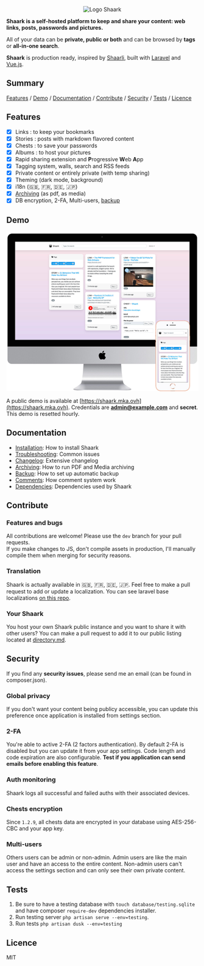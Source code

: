 <p align="center">
  <img width="256" height="256" src="https://raw.githubusercontent.com/MarceauKa/shaark/dev/public/images/logo-shaark.png" alt="Logo Shaark" />
</p>

**Shaark is a self-hosted platform to keep and share your content: web links, posts, passwords and pictures.**

All of your data can be **private, public or both** and can be browsed by **tags** or **all-in-one search**.

**Shaark** is production ready, inspired by [Shaarli](https://github.com/shaarli/Shaarli), built with [Laravel](https://github.com/laravel/laravel) and [Vue.js](https://vuejs.org/).

## Summary

[Features](#features) / [Demo](#demo) / [Documentation](#documentation) / [Contribute](#contribute) / [Security](#security) / [Tests](#tests) / [Licence](#licence)

## Features

- [x] Links : to keep your bookmarks
- [x] Stories : posts with markdown flavored content
- [x] Chests : to save your passwords
- [x] Albums : to host your pictures
- [x] Rapid sharing extension and **P**rogressive **W**eb **A**pp 
- [x] Tagging system, walls, search and RSS feeds
- [x] Private content or entirely private (with temp sharing)
- [x] Theming (dark mode, background)
- [x] i18n (🇬🇧, 🇫🇷, 🇩🇪, 🇯🇵)
- [x] [Archiving](https://github.com/MarceauKa/shaark/blob/dev/documentation/archiving.md) (as pdf, as media)
- [x] DB encryption, 2-FA, Multi-users, [backup](https://github.com/MarceauKa/shaark/blob/dev/documentation/backup.md)

## Demo

![Homepage](/resources/screenshots/home.jpg?raw=true "Homepage")

A public demo is available at [https://shaark.mka.ovh](https://shaark.mka.ovh). Credentials are **admin@example.com** and **secret**. 
This demo is resetted hourly.

## Documentation

- [Installation](https://github.com/MarceauKa/shaark/blob/dev/documentation/installation.md): How to install Shaark
- [Troubleshooting](https://github.com/MarceauKa/shaark/blob/dev/documentation/troubleshooting.md): Common issues
- [Changelog](https://github.com/MarceauKa/shaark/blob/dev/changelog.md): Extensive changelog
- [Archiving](https://github.com/MarceauKa/shaark/blob/dev/documentation/archiving.md): How to run PDF and Media archiving
- [Backup](https://github.com/MarceauKa/shaark/blob/dev/documentation/backup.md): How to set up automatic backup
- [Comments](https://github.com/MarceauKa/shaark/blob/dev/documentation/comments.md): How comment system work
- [Dependencies](https://github.com/MarceauKa/shaark/blob/dev/documentation/dependencies.md): Dependencies used by Shaark

## Contribute

### Features and bugs

All contributions are welcome! Please use the `dev` branch for your pull requests.  
If you make changes to JS, don't compile assets in production, I'll manually compile them when merging for security reasons.

### Translation

Shaark is actually available in 🇬🇧, 🇫🇷, 🇩🇪, 🇯🇵. Feel free to make a pull request to add or update a localization. 
You can see laravel base localizations [on this repo](https://github.com/caouecs/Laravel-lang).

### Your Shaark

You host your own Shaark public instance and you want to share it with other users? 
You can make a pull request to add it to our public listing located at [directory.md](https://github.com/MarceauKa/shaark/blob/dev/directory.md). 

## Security

If you find any **security issues**, please send me an email (can be found in composer.json).

### Global privacy

If you don't want your content being publicy accessible, you can update this preference once application is installed from settings section.

### 2-FA

You're able to active 2-FA (2 factors authentication). By default 2-FA is disabled but you can update it from your app settings. 
Code length and code expiration are also configurable. **Test if you application can send emails before enabling this feature**.

### Auth monitoring

Shaark logs all successful and failed auths with their associated devices.

### Chests encryption

Since `1.2.9`, all chests data are encrypted in your database using AES-256-CBC and your app key.

### Multi-users

Others users can be admin or non-admin. Admin users are like the main user and have an access to the entire content. 
Non-admin users can't access the settings section and can only see their own private content.

## Tests

1. Be sure to have a testing database with `touch database/testing.sqlite` and have composer `require-dev` dependencies installer.
2. Run testing server `php artisan serve --env=testing`.
3. Run tests ```php artisan dusk --env=testing```

## Licence

MIT
